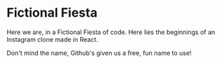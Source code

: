 # Fictional Fiesta

Here we are, in a Fictional Fiesta of code. Here lies the beginnings of an Instagram clone made in React.

Don't mind the name, Github's given us a free, fun name to use!
